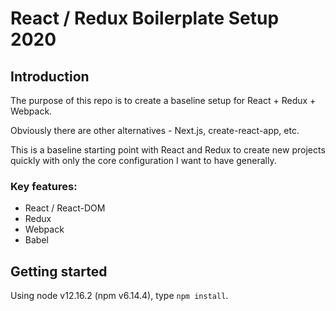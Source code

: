 # React / Redux Boilerplate Setup 2020

## Introduction

The purpose of this repo is to create a baseline setup for React + Redux + Webpack.

Obviously there are other alternatives - Next.js, create-react-app, etc.

This is a baseline starting point with React and Redux to create new projects quickly with only the core configuration I want to have generally.

### Key features:

- React / React-DOM
- Redux
- Webpack
- Babel

## Getting started

Using node v12.16.2 (npm v6.14.4), type `npm install`.
